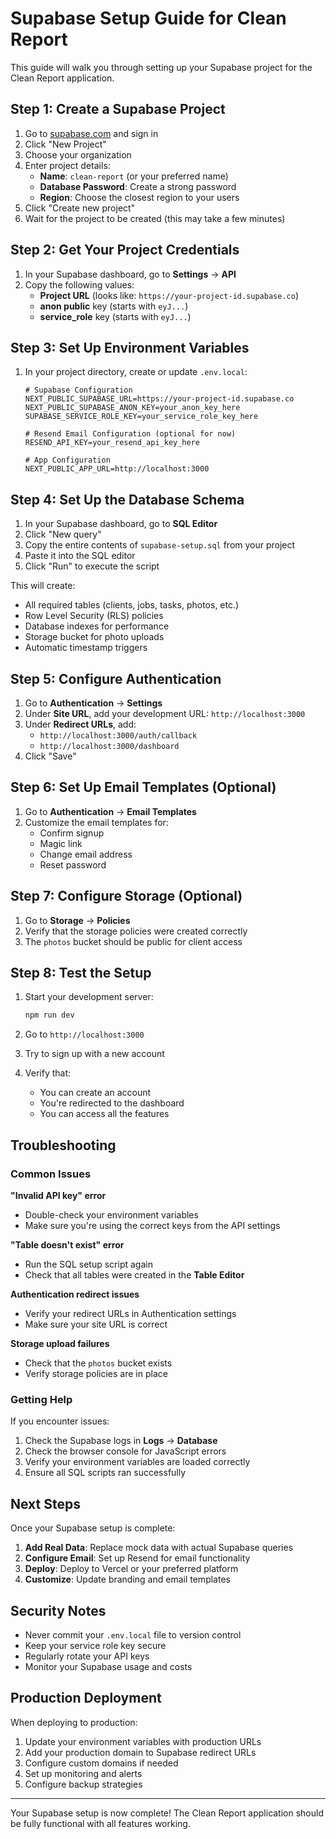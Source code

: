 # Supabase Setup Guide for Clean Report

This guide will walk you through setting up your Supabase project for the Clean Report application.

## Step 1: Create a Supabase Project

1. Go to [supabase.com](https://supabase.com) and sign in
2. Click "New Project"
3. Choose your organization
4. Enter project details:
   - **Name**: `clean-report` (or your preferred name)
   - **Database Password**: Create a strong password
   - **Region**: Choose the closest region to your users
5. Click "Create new project"
6. Wait for the project to be created (this may take a few minutes)

## Step 2: Get Your Project Credentials

1. In your Supabase dashboard, go to **Settings** → **API**
2. Copy the following values:
   - **Project URL** (looks like: `https://your-project-id.supabase.co`)
   - **anon public** key (starts with `eyJ...`)
   - **service_role** key (starts with `eyJ...`)

## Step 3: Set Up Environment Variables

1. In your project directory, create or update `.env.local`:
   ```env
   # Supabase Configuration
   NEXT_PUBLIC_SUPABASE_URL=https://your-project-id.supabase.co
   NEXT_PUBLIC_SUPABASE_ANON_KEY=your_anon_key_here
   SUPABASE_SERVICE_ROLE_KEY=your_service_role_key_here

   # Resend Email Configuration (optional for now)
   RESEND_API_KEY=your_resend_api_key_here

   # App Configuration
   NEXT_PUBLIC_APP_URL=http://localhost:3000
   ```

## Step 4: Set Up the Database Schema

1. In your Supabase dashboard, go to **SQL Editor**
2. Click "New query"
3. Copy the entire contents of `supabase-setup.sql` from your project
4. Paste it into the SQL editor
5. Click "Run" to execute the script

This will create:
- All required tables (clients, jobs, tasks, photos, etc.)
- Row Level Security (RLS) policies
- Database indexes for performance
- Storage bucket for photo uploads
- Automatic timestamp triggers

## Step 5: Configure Authentication

1. Go to **Authentication** → **Settings**
2. Under **Site URL**, add your development URL: `http://localhost:3000`
3. Under **Redirect URLs**, add:
   - `http://localhost:3000/auth/callback`
   - `http://localhost:3000/dashboard`
4. Click "Save"

## Step 6: Set Up Email Templates (Optional)

1. Go to **Authentication** → **Email Templates**
2. Customize the email templates for:
   - Confirm signup
   - Magic link
   - Change email address
   - Reset password

## Step 7: Configure Storage (Optional)

1. Go to **Storage** → **Policies**
2. Verify that the storage policies were created correctly
3. The `photos` bucket should be public for client access

## Step 8: Test the Setup

1. Start your development server:
   ```bash
   npm run dev
   ```

2. Go to `http://localhost:3000`

3. Try to sign up with a new account

4. Verify that:
   - You can create an account
   - You're redirected to the dashboard
   - You can access all the features

## Troubleshooting

### Common Issues

**"Invalid API key" error**
- Double-check your environment variables
- Make sure you're using the correct keys from the API settings

**"Table doesn't exist" error**
- Run the SQL setup script again
- Check that all tables were created in the **Table Editor**

**Authentication redirect issues**
- Verify your redirect URLs in Authentication settings
- Make sure your site URL is correct

**Storage upload failures**
- Check that the `photos` bucket exists
- Verify storage policies are in place

### Getting Help

If you encounter issues:

1. Check the Supabase logs in **Logs** → **Database**
2. Check the browser console for JavaScript errors
3. Verify your environment variables are loaded correctly
4. Ensure all SQL scripts ran successfully

## Next Steps

Once your Supabase setup is complete:

1. **Add Real Data**: Replace mock data with actual Supabase queries
2. **Configure Email**: Set up Resend for email functionality
3. **Deploy**: Deploy to Vercel or your preferred platform
4. **Customize**: Update branding and email templates

## Security Notes

- Never commit your `.env.local` file to version control
- Keep your service role key secure
- Regularly rotate your API keys
- Monitor your Supabase usage and costs

## Production Deployment

When deploying to production:

1. Update your environment variables with production URLs
2. Add your production domain to Supabase redirect URLs
3. Configure custom domains if needed
4. Set up monitoring and alerts
5. Configure backup strategies

---

Your Supabase setup is now complete! The Clean Report application should be fully functional with all features working. 
